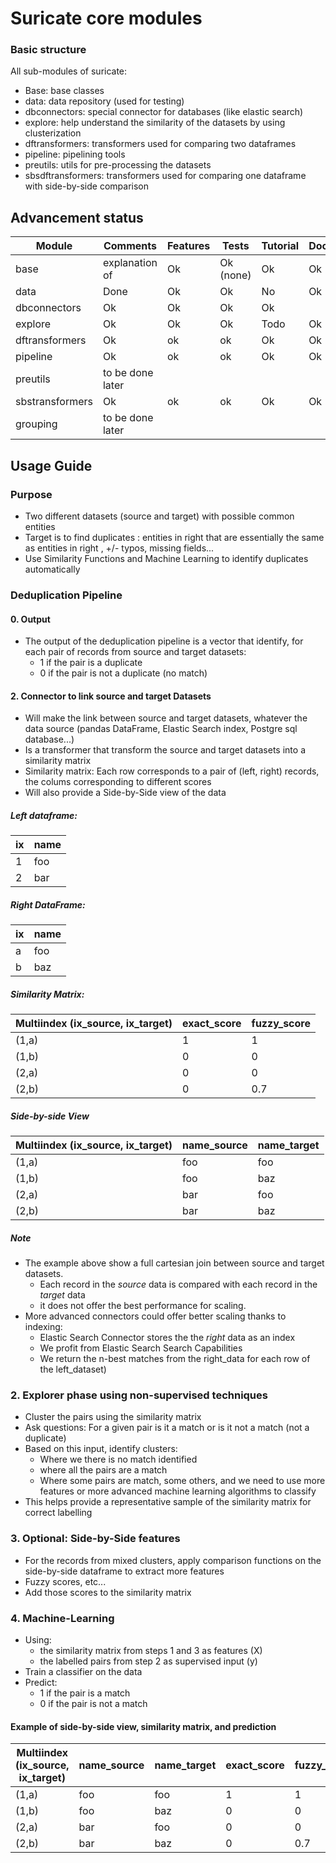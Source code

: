 # Suricate core modules

### Basic structure
All sub-modules of suricate:
* Base: base classes
* data: data repository (used for testing)
* dbconnectors: special connector for databases (like elastic search)
* explore: help understand the similarity of the datasets by using clusterization
* dftransformers: transformers used for comparing two dataframes
* pipeline: pipelining tools
* preutils: utils for pre-processing the datasets
* sbsdftransformers: transformers used for comparing one dataframe with side-by-side comparison

## Advancement status

|Module|Comments|Features|Tests|Tutorial|Docs|
|---|---|---|---|---|---|
|base|explanation of |Ok|Ok (none)|Ok|Ok|
|data|Done|Ok|Ok|No|Ok|
|dbconnectors|Ok|Ok|Ok|Ok|
|explore|Ok|Ok|Ok|Todo|Ok|
|dftransformers|Ok|ok|ok|Ok|Ok|
|pipeline|Ok|ok|ok|Ok|Ok|
|preutils|to be done later|
|sbstransformers|Ok|ok|ok|Ok|Ok|
|grouping|to be done later|

## Usage Guide
### Purpose
* Two different datasets (source and target) with possible common entities
* Target is to find duplicates : entities in right that are essentially the same as entities in right , +/- typos, missing fields...
* Use Similarity Functions and Machine Learning to identify duplicates automatically

### Deduplication Pipeline
#### 0. Output
* The output of the deduplication pipeline is a vector that identify, for each pair of records from source and target datasets:
    * 1 if the pair is a duplicate
    * 0 if the pair is not a duplicate (no match)

#### 2. Connector to link source and target Datasets
* Will make the link between source and target datasets, whatever the data source (pandas DataFrame, Elastic Search index, Postgre sql database...)
* Is a transformer that transform the source and target datasets into a similarity matrix
* Similarity matrix: Each row corresponds to a pair of (left, right) records, the colums corresponding to different scores
* Will also provide a Side-by-Side view of the data

##### Left dataframe:

|ix|name|
|---|---|
|1|foo|
|2|bar|

##### Right DataFrame:

|ix|name|
|---|---|
|a|foo|
|b|baz|

##### Similarity Matrix:

|Multiindex (ix_source, ix_target)|exact_score|fuzzy_score|
|---|---|---|
|(1,a)|1|1|
|(1,b)|0|0|
|(2,a)|0|0|
|(2,b)|0|0.7|

##### Side-by-side  View
|Multiindex (ix_source, ix_target)|name_source|name_target|
|---|---|---|
|(1,a)|foo|foo|
|(1,b)|foo|baz|
|(2,a)|bar|foo|
|(2,b)|bar|baz|

##### Note
* The example above show a full cartesian join between source and target datasets.
    * Each record in the *source* data is compared with each record in the *target* data
    * it does not offer the best performance for scaling.
* More advanced connectors could offer better scaling thanks to indexing:
    * Elastic Search Connector stores the the *right*  data as an index
    * We profit from Elastic Search Search Capabilities
    * We return the n-best matches from the right_data for each row of the left_dataset)

### 2. Explorer phase using non-supervised techniques
* Cluster the pairs using the similarity matrix
* Ask questions: For a given pair is it a match or is it not a match (not a duplicate)
* Based on this input, identify clusters:
    * Where we there is no match identified
    * where all the pairs are a match
    * Where some pairs are match, some others, and we need to use more features or more advanced machine learning algorithms to classify
* This helps provide a representative sample of the similarity matrix for correct labelling
    
### 3. Optional: Side-by-Side features
* For the records from mixed clusters, apply comparison functions on the side-by-side dataframe to extract more features
* Fuzzy scores, etc...
* Add those scores to the similarity matrix

### 4. Machine-Learning
* Using:
    * the similarity matrix from steps 1 and 3 as features (X)
    * the labelled pairs from step 2 as supervised input (y)
* Train a classifier on the data
* Predict:
    * 1 if the pair is a match
    * 0 if the pair is not a match
 
 #### Example of side-by-side view, similarity matrix, and prediction
 
|Multiindex (ix_source, ix_target)|name_source|name_target|exact_score|fuzzy_score|y_pred|result|
|---|---|---|---|---|---|---|
|(1,a)|foo|foo|1|1|1|Match|
|(1,b)|foo|baz|0|0|0|No|
|(2,a)|bar|foo|0|0|0|No|
|(2,b)|bar|baz|0|0.7|1|Match|



